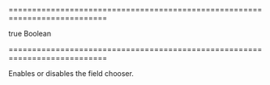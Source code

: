 ===========================================================================
<!--default-->true<!--/default-->
<!--type-->Boolean<!--/type-->
===========================================================================

<!--shortDescription-->
Enables or disables the field chooser.
<!--/shortDescription-->

<!--fullDescription-->

<!--/fullDescription-->